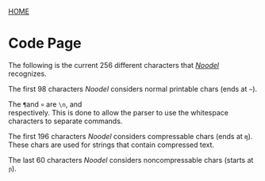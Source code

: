 <link rel="shortcut icon" type="image/x-icon" href="/noodel.ico?">

[HOME](README.md)

# Code Page

<script src="https://code.jquery.com/jquery-3.1.1.min.js" integrity="sha256-hVVnYaiADRTO2PzUGmuLJr8BLUSjGIZsDYGmIJLv2b8=" crossorigin="anonymous"></script>

<script src="../noodel-latest.js"></script>

<link rel="stylesheet" type="text/css" href="../docs.css">
<script type="text/javascript" src="../docs.js"></script>


The following is the current 256 different characters that [_Noodel_](https://tkellehe.github.io/noodel/docs/code_page.html) recognizes.

<div class="noodel-char_table"></div>

The first 98 characters _Noodel_ considers normal printable chars (ends at `~`).

The `¶`and `¤` are `\n`, and <code> </code> respectively. This is done to allow the parser to use the whitespace characters to separate commands.

The first 196 characters _Noodel_ considers compressable chars (ends at `ɱ`). These chars are used for strings that contain compressed text.

The last 60 characters _Noodel_ considers noncompressable chars (starts at `ɲ`).
